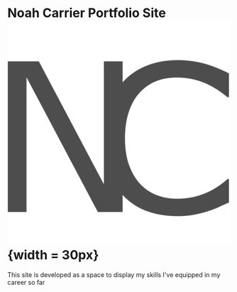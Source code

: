 # Noah Carrier Portfolio Site ![logo](src/images/logo/logo.png) {width = 30px}

This site is developed as a space to display my skills I've equipped in my career so far
